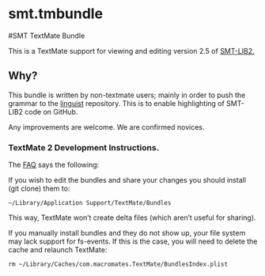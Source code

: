 # smt.tmbundle



#SMT TextMate Bundle

This is a TextMate support for viewing and editing version 2.5 of [SMT-LIB2.](http://smtlib.cs.uiowa.edu/papers/smt-lib-reference-v2.5-r150528.pdf)

## Why?

This bundle is written by non-textmate users; mainly in order to push the 
grammar to the [linguist](https://github.com/github/linguist.git) repository.
This is to enable highlighting of SMT-LIB2 code
on GitHub.
	
Any improvements are welcome. We are confirmed novices.


### TextMate 2 Development Instructions.

The [FAQ](https://github.com/textmate/textmate/wiki/FAQ) says the following:


If you wish to edit the bundles and share your changes you should install (git clone) them to:
```
~/Library/Application Support/TextMate/Bundles
```

This way, TextMate won’t create delta files (which aren’t useful for sharing).

If you manually install bundles and they do not show up, your file
system may lack support for fs-events. If this is the case, you will
need to delete the cache and relaunch TextMate:

```
rm ~/Library/Caches/com.macromates.TextMate/BundlesIndex.plist
```





